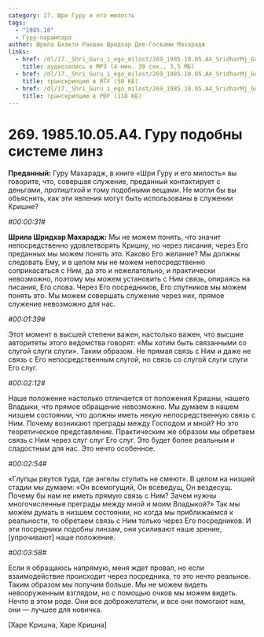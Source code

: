 ```yaml
---
category: 17. Шри Гуру и его милость
tags:
  - "1985.10"
  - Гуру-парампара
author: Шрила Бхакти Ракшак Шридхар Дев-Госвами Махарадж
links:
  - href: /dl/17._Shri_Guru_i_ego_milost/269_1985.10.05.A4_SridharMj_Guru_podobny_sisteme_linz.mp3
    title: аудиозапись в MP3 (4 мин. 39 сек., 3,5 МБ)
  - href: /dl/17._Shri_Guru_i_ego_milost/269_1985.10.05.A4_SridharMj_Guru_podobny_sisteme_linz.rtf
    title: транскрипцию в RTF (50 КБ)
  - href: /dl/17._Shri_Guru_i_ego_milost/269_1985.10.05.A4_SridharMj_Guru_podobny_sisteme_linz.pdf
    title: транскрипцию в PDF (118 КБ)
---
```


# 269. 1985.10.05.A4. Гуру подобны системе линз

**Преданный:** Гуру Махарадж, в книге «Шри Гуру и его милость» вы говорите, что, совершая служение, преданный контактирует с деньгами, *пратиштхой* и тому подобными вещами. Не могли бы вы объяснить, как эти явления могут быть использованы в служении Кришне?

*#00:00:31#*

**Шрила Шридхар Махарадж:** Мы не можем понять, что значит непосредственно удовлетворять Кришну, но через писания, через Его преданных мы можем понять это. Каково Его желание? Мы должны следовать Ему, и в целом мы не можем непосредственно соприкасаться с Ним, да это и нежелательно, и практически невозможно, поэтому мы можем установить с Ним связь, опираясь на писания, Его слова. Через Его посредников, Его спутников мы можем понять это. Мы можем совершать служение через них, прямое служение невозможно для нас.

*#00:01:39#*

Этот момент в высшей степени важен, настолько важен, что высшие авторитеты этого ведомства говорят: «Мы хотим быть связанными со слугой слуги слуги». Таким образом. Не прямая связь с Ним и даже не связь с Его непосредственным слугой, но связь со слугой слуги слуги Его слуг.

*#00:02:12#*

Наше положение настолько отличается от положения Кришны, нашего Владыки, что прямое обращение невозможно. Мы думаем в нашем низшем состоянии, что должны иметь некую непосредственную связь с Ним. Почему возникают преграды между Господом и мной? Но это теоретическое представление. Практическим же образом мы обретаем связь с Ним через слуг слуг Его слуг. Это будет более реальным и сладостным для нас. Это нечто особенное.

*#00:02:54#*

«Глупцы рвутся туда, где ангелы ступить не смеют». В целом на низшей стадии мы думаем: «Он всемогущий, Он всеведущ, Он вездесущ. Почему бы нам не иметь прямую связь с Ним? Зачем нужны многочисленные преграды между мной и моим Владыкой?» Так мы можем думать в низшем состоянии, но когда мы приближаемся к реальности, то обретаем связь с Ним только через Его посредников. И эти посредники подобны линзам, они усиливают наше зрение, [упрочивают] наше положение.

*#00:03:58#*

Если я обращаюсь напрямую, меня ждет провал, но если взаимодействие происходит через посредника, то это нечто реальное. Таким образом мы получим больше. Мы не можем видеть невооруженным взглядом, но с помощью очков мы можем видеть. Нечто в этом роде. Они все доброжелатели, и все они помогают нам, они — лучшее для новичка.

[Харе Кришна, Харе Кришна]

